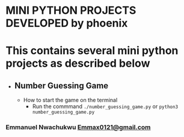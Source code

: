 # MINI PYTHON PROJECTS DEVELOPED by phoenix


# This contains several mini python projects as described below


- ## **Number Guessing Game**

  - How to start the game on the terminal
    - Run the commmand ```./number_guessing_game.py``` or ```python3 number_guessing_game.py```


### Emmanuel Nwachukwu <Emmax0121@gmail.com>
